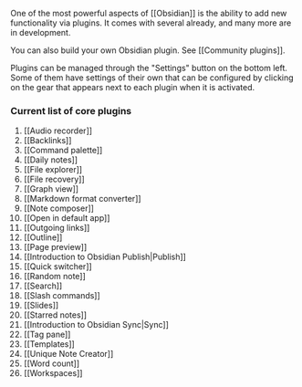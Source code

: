 One of the most powerful aspects of [[Obsidian]] is the ability to add new functionality via plugins. It comes with several already, and many more are in development.

You can also build your own Obsidian plugin. See [[Community plugins]].

Plugins can be managed through the "Settings" button on the bottom left. Some of them have settings of their own that can be configured by clicking on the gear that appears next to each plugin when it is activated.

### Current list of core plugins

1. [[Audio recorder]]
1. [[Backlinks]]
1. [[Command palette]]
1. [[Daily notes]]
1. [[File explorer]]
1. [[File recovery]]
1. [[Graph view]]
1. [[Markdown format converter]]
1. [[Note composer]]
1. [[Open in default app]]
1. [[Outgoing links]]
1. [[Outline]]
1. [[Page preview]]
1. [[Introduction to Obsidian Publish|Publish]]
1. [[Quick switcher]]
1. [[Random note]]
1. [[Search]]
1. [[Slash commands]]
1. [[Slides]]
1. [[Starred notes]]
1. [[Introduction to Obsidian Sync|Sync]]
1. [[Tag pane]]
1. [[Templates]]
1. [[Unique Note Creator]]
1. [[Word count]]
1. [[Workspaces]]

